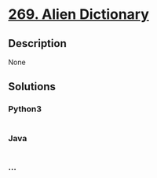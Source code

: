 # [269. Alien Dictionary](https://leetcode.com/problems/alien-dictionary)

## Description
None


## Solutions


<!-- tabs:start -->

### **Python3**

```python

```

### **Java**

```java

```

### **...**
```

```

<!-- tabs:end -->